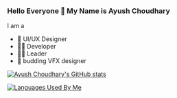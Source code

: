 ### Hello Everyone 👋 My Name is Ayush Choudhary 
I am a
- 🎨 UI/UX Designer
- 👨‍💻 Developer 
- 👨‍💼 Leader
- 🎥 budding VFX designer 

[![Ayush Choudhary's GitHub stats](https://github-readme-stats.vercel.app/api?username=ac14choudhary)](https://github.com/ac14choudhary)

[![Languages Used By Me](https://github-readme-stats.vercel.app/api/top-langs/?username=ac14choudhary&layout=compact)](https://github.com/ac14choudhary)



